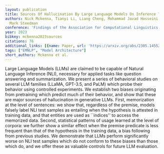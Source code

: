 ```yaml
---
layout: publication
title: Sources Of Hallucination By Large Language Models On Inference Tasks
authors: Nick Mckenna, Tianyi Li, Liang Cheng, Mohammad Javad Hosseini, Mark Johnson,
  Mark Steedman
conference: 'Findings of the Association for Computational Linguistics: EMNLP 2023'
year: 2023
bibkey: mckenna2023sources
citations: 76
additional_links: [{name: Paper, url: 'https://arxiv.org/abs/2305.14552'}]
tags: ["EMNLP", "Model Architecture"]
short_authors: Mckenna et al.
---
```

Large Language Models (LLMs) are claimed to be capable of Natural Language
Inference (NLI), necessary for applied tasks like question answering and
summarization. We present a series of behavioral studies on several LLM
families (LLaMA, GPT-3.5, and PaLM) which probe their behavior using controlled
experiments. We establish two biases originating from pretraining which predict
much of their behavior, and show that these are major sources of hallucination
in generative LLMs. First, memorization at the level of sentences: we show
that, regardless of the premise, models falsely label NLI test samples as
entailing when the hypothesis is attested in training data, and that entities
are used as ``indices'' to access the memorized data. Second, statistical
patterns of usage learned at the level of corpora: we further show a similar
effect when the premise predicate is less frequent than that of the hypothesis
in the training data, a bias following from previous studies. We demonstrate
that LLMs perform significantly worse on NLI test samples which do not conform
to these biases than those which do, and we offer these as valuable controls
for future LLM evaluation.